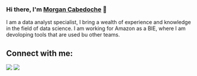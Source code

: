 ### Hi there, I'm [Morgan Cabedoche](https://morgancab.github.io/) 👋

I am a data analyst specialist, I bring a wealth of experience and knowledge in the field of data science. I am working for Amazon as a BIE, where I am devoloping tools that are used bu other teams.

## Connect with me:

<p align = "center">

[<img src ="https://img.shields.io/badge/website-%23.svg?&style=for-the-badge&logo=www&logoColor=white%22&color=black">](https://morgancab.github.io/)
[<img src="https://img.shields.io/badge/linkedin-%2312100E.svg?&style=for-the-badge&logo=linkedin&logoColor=white&color=black" />](https://www.linkedin.com/in/morgancab/?locale=en_US)


